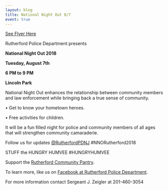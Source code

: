 ```yaml
---
layout: blog
title: National Night Out 8/7
event: true
---
```


[See Flyer Here](https://storage.googleapis.com/static.rutherford-nj.com/police/police%20blog%20posts/PDF%201%20National%20Night%20Out%202018%20w%20Municipal%20Alliance.pdf)

Rutherford Police Department presents

**National Night Out 2018**

**Tuesday, August 7th**

**6 PM to 9 PM**

**Lincoln Park**

National Night Out enhances the relationship between community
members and law enforcement while bringing back a true sense of
community. 

• Get to know your hometown heroes.

• Free activities for children.

It will be a fun filled night for police and community
members of all ages that will strengthen community camaraderie.

Follow us for updates [@RutherfordPDNJ](https://twitter.com/RutherfordPDNJ) #NNORutherford2018

STUFF the HUNGRY HUMVEE #HUNGRYHUMVEE

Support the [Rutherford Community Pantry](http://www.rutherfordcommunitypantry.org/).

To learn more, like us on [Facebook at Rutherford Police Department](https://www.facebook.com/RutherfordPDNJ/).

For more information contact Sergeant J. Zeigler at 201-460-3054 

